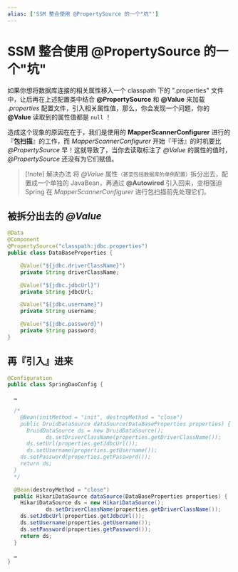 ```yaml
---
alias: ['SSM 整合使用 @PropertySource 的一个"坑"']
---
```


# SSM 整合使用 @PropertySource 的一个"坑"

如果你想将数据库连接的相关属性移入一个 classpath 下的 ".properties" 文件中，让后再在上述配置类中结合 **@PropertySource** 和 **@Value** 来加载 *.properties* 配置文件，引入相关属性值，那么，你会发现一个问题，你的 **@Value** 读取到的属性值都是 `null` ！

造成这个现象的原因在在于，我们是使用的 **MapperScannerConfigurer** 进行的『**包扫描**』的工作，而 *MapperScannerConfigurer* 开始『干活』的时机要比 *@PropertySource* 早！这就导致了，当你去读取标注了 *@Value* 的属性的值时，*@PropertySource* 还没有为它们赋值。

> [!note] 解决办法
> 将 *@Value* 属性<small>（甚至包括数据库的单例配置）</small>拆分出去，配置成一个单独的 JavaBean，再通过 **@Autowired** 引入回来，变相强迫 Spring 在 *MapperScannerConfigurer* 进行包扫描前先处理它们。

## 被拆分出去的 *@Value* 

```java
@Data
@Component
@PropertySource("classpath:jdbc.properties")
public class DataBaseProperties {

    @Value("${jdbc.driverClassName}")
    private String driverClassName;

    @Value("${jdbc.jdbcUrl}")
    private String jdbcUrl;

    @Value("${jdbc.username}")
    private String username;

    @Value("${jdbc.password}")
    private String password;
}
```

## 再『引入』进来

```java
@Configuration
public class SpringDaoConfig {
        
  …

  /*
    @Bean(initMethod = "init", destroyMethod = "close")
    public DruidDataSource dataSource(DataBaseProperties properties) {
      DruidDataSource ds = new DruidDataSource();
            ds.setDriverClassName(properties.getDriverClassName());
      ds.setUrl(properties.getJdbcUrl());
      ds.setUsername(properties.getUsername());
    ds.setPassword(properties.getPassword());
    return ds;
  }
  */

  @Bean(destroyMethod = "close")
  public HikariDataSource dataSource(DataBaseProperties properties) {
    HikariDataSource ds = new HikariDataSource();
            ds.setDriverClassName(properties.getDriverClassName());
    ds.setJdbcUrl(properties.getJdbcUrl());
    ds.setUsername(properties.getUsername());
    ds.setPassword(properties.getPassword());
    return ds;
  }

  …
}
```

